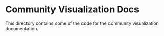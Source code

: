 # Community Visualization Docs

This directory contains some of the code for the community visualization
documentation.
